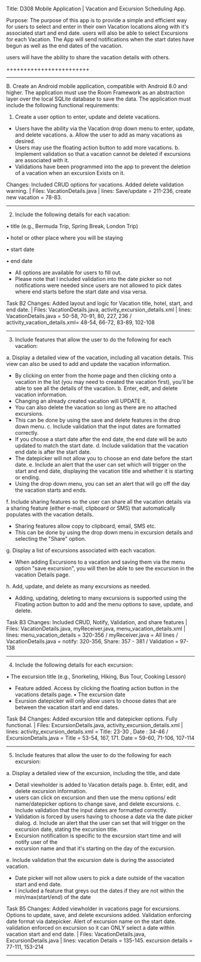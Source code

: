 Title: D308 Mobile Application | Vacation and Excursion Scheduling App.

Purpose:
    The purpose of this app is to provide a simple and efficient way for users
to select and enter in their own Vacation locations along with it's associated start and end date.
users will also be able to select Excursions for each Vacation. The App will send notifications 
when the start dates have begun as well as the end dates of the vacation. 

users will have the ability to share the vacation details with others. 


++++++++++++++++++++++++



_________________________________________________________________



B.  Create an Android mobile application, compatible with Android 8.0 and higher. The application 
must use the Room Framework as an abstraction layer over the local SQLite database to save the data. 
The application must include the following functional requirements:

1.  Create a user option to enter, update and delete vacations.
- Users have the ability via the Vacation drop down menu to enter, update, and delete vacations. 
a.  Allow the user to add as many vacations as desired.
- Users may use the floating action button to add more vacations. 
b.  Implement validation so that a vacation cannot be deleted if excursions are associated with it.
- Validations have been programmed into the app to prevent the deletion of a vacation when an excursion
Exists on it. 

Changes: Included CRUD options for vacations. Added delete validation warning.   | Files: VacationDetails.java    | lines: Save/update = 211-236, create new vacation = 78-83. 

_________________________________________________________________


2.  Include the following details for each vacation:

•  title (e.g., Bermuda Trip, Spring Break, London Trip)

•  hotel or other place where you will be staying

•  start date

•  end date

- All options are available for users to fill out. 
- Please note that I included validation into the date picker so not notifications were needed
since users are not allowed to pick dates where end starts before the start date and visa versa. 



Task B2
Changes:  Added layout and logic for Vacation title, hotel, start, and end date.  | 
Files:  VacationDetails.java, activity_excursion_details.xml   | 
lines: VacationDetails.java = 50-58, 70-91, 80, 227, 236 / activity_vacation_details.xml= 48-54, 
66-72, 83-89, 102-108

_________________________________________________________________


3.  Include features that allow the user to do the following for each vacation:

a.  Display a detailed view of the vacation, including all vacation details. This view can also be 
used to add and update the vacation information.
- By clicking on enter from the home page and then clicking onto a vacation in the list 
(you may need to created the vacation first), you'll be able to see all the details of the vacation. 
b.  Enter, edit, and delete vacation information.
- Changing an already created vacation will UPDATE it. 
- You can also delete the vacation so long as there are no attached excursions.
- This can be done by using the save and delete features in the drop down menu. 
c.  Include validation that the input dates are formatted correctly.
- If you choose a start date after the end date, the end date will be auto updated to match the start date.
d.  Include validation that the vacation end date is after the start date.
- The datepicker will not allow you to choose an end date before the start date.
e.  Include an alert that the user can set which will trigger on the start and end date, displaying 
the vacation title and whether it is starting or ending.
- Using the drop down menu, you can set an alert that will go off the day the vacation starts and ends. 

f.  Include sharing features so the user can share all the vacation details via a sharing feature 
(either e-mail, clipboard or SMS) that automatically populates with the vacation details.
- Sharing features allow copy to clipboard, email, SMS etc. 
- This can be done by using the drop down menu in excursion details and selecting the "Share" option. 

g.  Display a list of excursions associated with each vacation.
- When adding Excursions to a vacation and saving them via the menu option "save excursion", you will 
then be able to see the excursion in the vacation Details page. 

h.  Add, update, and delete as many excursions as needed.
- Adding, updating, deleting to many excursions is supported using the Floating action button to add
and the menu options to save, update, and delete. 





Task B3
Changes: Included CRUD, Notify, Validation, and share features   | Files: VacationDetails.java, 
myReceiver.java, menu_vacation_details.xml    | lines: menu_vacation_details = 320-356 / 
myReceiver.java = All lines / VacationDetails.java = notify: 320-356, Share: 357 - 381 / Validation = 97-138

_________________________________________________________________


4.  Include the following details for each excursion:

•  The excursion title (e.g., Snorkeling, Hiking, Bus Tour, Cooking Lesson)
- Feature added. Access by clicking the floating action button in the vacations details page. 
•  The excursion date
- Exursion datepicker will only allow users to choose dates that are between the vacation start and end dates. 

Task B4
Changes:  Added excursion title and datepicker options. Fully functional.   | 
Files: ExcursionDetails.java, activity_excursion_details.xml    | 
lines: activity_excursion_details.xml = Title: 23-30 , Date : 34-46 / 
ExcursionDetails.java = Title = 53-54, 167, 171. Date = 59-60, 71-106, 107-114


_________________________________________________________________

5.  Include features that allow the user to do the following for each excursion:

a.  Display a detailed view of the excursion, including the title, and date
- Detail viewholder is added to Vacation details page. 
b.  Enter, edit, and delete excursion information.
- users can click on excursion and then use the menu options/ edit name/datepicker options to change
save, and delete excursions. 
c.  Include validation that the input dates are formatted correctly.
- Validation is forced by users having to choose a date via the date picker dialog. 
d.  Include an alert that the user can set that will trigger on the excursion date, stating the 
excursion title.
- Excursion notification is specific to the excursion start time and will notify user of the 
- excursion name and that it's starting on the day of the excursion. 

e.  Include validation that the excursion date is during the associated vacation.
- Date picker will not allow users to pick a date outside of the vacation start and end date.
- I included a feature that greys out the dates if they are not within the min/max(start/end) of the date

Task B5
Changes: Added viewholder in vacations page for excursions. Options to update, save, and delete excursions added. 
Validation enforcing date format via datepicker. Alert of excursion name on the start date. 
validation enforced on excursion so it can ONLY select a date within vacation start and end date. 
| Files: VacationDetails.java, ExcursionDetails.java    | lines:  vacation Details = 135-145. excursion details = 77-111, 153-214

_________________________________________________________________

